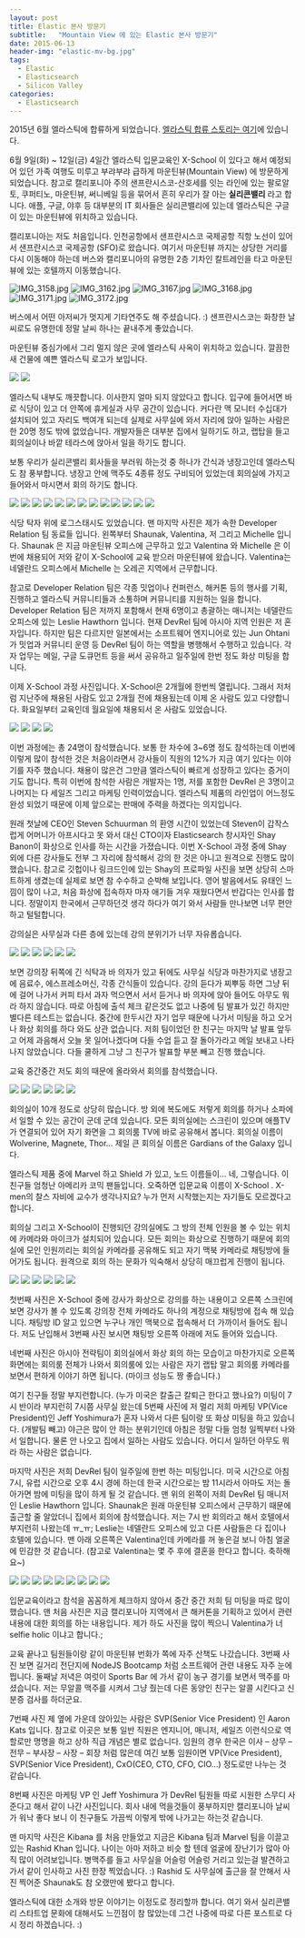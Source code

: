 ```yaml
---
layout: post
title: Elastic 본사 방문기
subtitle:   "Mountain View 에 있는 Elastic 본사 방문기"
date: 2015-06-13
header-img: "elastic-mv-bg.jpg"
tags:
  - Elastic
  - Elasticsearch
  - Silicon Valley
categories:
  - Elasticsearch
---
```


2015년 6월 엘라스틱에 합류하게 되었습니다. [엘라스틱 합류 스토리는 여기](/blog/2015/06/join-elastic/)에 있습니다.

6월 9일(화) ~ 12일(금) 4일간 엘라스틱 입문교육인 X-School 이 있다고 해서 예정되어 있던 가족 여행도 미루고 부랴부랴 급하게 마운틴뷰(Mountain View) 에 방문하게 되었습니다. 참고로 캘리포니아 주의 샌프란시스코-산호세를 잇는 라인에 있는 팔로알토, 쿠퍼티노, 마운틴뷰, 써니베일 등을 묶어서 흔히 우리가 잘 아는 **실리콘밸리** 라고 합니다. 애플, 구글, 야후 등 대부분의 IT 회사들은 실리콘밸리에 있는데 엘라스틱은 구글이 있는 마운틴뷰에 위치하고 있습니다.

캘리포니아는 저도 처음입니다. 인천공항에서 샌프란시스코 국제공항 직항 노선이 있어서 샌프란시스코 국제공항 (SFO)로 왔습니다. 여기서 마운틴뷰 까지는 상당한 거리를 다시 이동해야 하는데 버스와 캘리포니아의 유명한 2층 기차인 칼트레인을 타고 마운틴뷰에 있는 호텔까지 이동했습니다.

![IMG_3158.jpg](IMG_3158.jpg) ![IMG_3162.jpg](IMG_3162.jpg) ![IMG_3167.jpg](IMG_3167.jpg) ![IMG_3168.jpg](IMG_3168.jpg) ![IMG_3171.jpg](IMG_3171.jpg) ![IMG_3172.jpg](IMG_3172.jpg)

버스에서 어떤 아저씨가 멋지게 기타연주도 해 주셨습니다. :) 샌프란시스코는 화창한 날씨로도 유명한데 정말 날씨 하나는 끝내주게 좋았습니다.

마운틴뷰 중심가에서 그리 멀지 않은 곳에 엘라스틱 사옥이 위치하고 있습니다. 깔끔한 새 건물에 예쁜 엘라스틱 로고가 보입니다.

![](IMG_3197.jpg) ![](IMG_3199.jpg) 

엘라스틱 내부도 깨끗합니다. 이사한지 얼마 되지 않았다고 합니다. 입구에 들어서면 바로 식당이 있고 더 안쪽에 휴게실과 사무 공간이 있습니다. 커다란 맥 모니터 수십대가 설치되어 있고 자리도 백여개 되는데 실제로 사무실에 와서 자리에 앉아 일하는 사람은 한 20명 정도 밖에 없었습니다. 개발자들은 대부분 집에서 일하기도 하고, 랩탑을 들고 회의실이나 바깥 테라스에 앉아서 일을 하기도 합니다.

보통 우리가 실리콘밸리 회사들을 부러워 하는것 중 하나가 간식과 냉장고인데 엘라스틱도 참 풍부합니다. 냉장고 안에 맥주도 4종류 정도 구비되어 있었는데 회의실에 가지고 들어와서 마시면서 회의 하기도 합니다.

![](IMG_3203-1024x768.jpg) ![](IMG_3205-1024x768.jpg) ![](IMG_3212-1024x768.jpg) ![](IMG_3204-1024x768.jpg) ![](IMG_3210-1024x768.jpg) ![](IMG_3207-1024x768.jpg) ![](IMG_3274-1024x768.jpg) ![](IMG_3211-1024x768.jpg) ![](IMG_3220-1024x768.jpg) ![](IMG_3222-1024x768.jpg) ![](IMG_3223-1024x768.jpg) ![](IMG_3219-1024x768.jpg) ![](IMG_3224-1024x768.jpg) 

식당 탁자 위에 로그스태시도 있었습니다. 맨 마지막 사진은 제가 속한 Developer Relation 팀 동료들 입니다. 왼쪽부터 Shaunak, Valentina, 저 그리고 Michelle 입니다. Shaunak 은 지금 마운틴뷰 오피스에 근무하고 있고 Valentina 와 Michelle 은 이번에 채용되어 저와 같이 X-School에 교육 받으러 마운틴뷰에 왔습니다. Valentina는 네델란드 오피스에서 Michelle 는 오레곤 지역에서 근무합니다.

참고로 Developer Relation 팀은 각종 밋업이나 컨퍼런스, 해커톤 등의 행사를 기획, 진행하고 엘라스틱 커뮤니티들과 소통하며 커뮤니티를 지원하는 일을 합니다. Developer Relation 팀은 저까지 포함해서 현재 6명이고 총괄하는 매니저는 네델란드 오피스에 있는 Leslie Hawthorn 입니다. 현재 DevRel 팀에 아시아 지역 인원은 저 혼자입니다. 하지만 팀은 다르지만 일본에서는 소프트웨어 엔지니어로 있는 Jun Ohtani 가 밋업과 커뮤니티 운영 등 DevRel 팀이 하는 역할을 병행해서 수행하고 있습니다. 각자 업무는 메일, 구글 도큐먼트 등을 써서 공유하고 일주일에 한번 정도 화상 미팅을 합니다.

이제 X-School 과정 사진입니다. X-School은 2개월에 한번씩 열립니다. 그래서 저처럼 지난주에 채용된 사람도 있고 2개월 전에 채용됬는데 이제 온 사람도 있고 다양합니다. 화요일부터 교육인데 월요일에 채용되서 온 사람도 있었습니다.

![](IMG_3213-1024x768.jpg) ![](IMG_3215-1024x768.jpg) ![](IMG_3217-1024x768.jpg) ![](IMG_3218-1024x768.jpg) 

이번 과정에는 총 24명이 참석했습니다. 보통 한 차수에 3~6명 정도 참석하는데 이번에 이렇게 많이 참석한 것은 처음이라면서 강사들이 직원의 12%가 지금 여기 있다는 이야기를 자주 했습니다. 채용이 많은건 그만큼 엘라스틱이 빠르게 성장하고 있다는 증거이기도 합니다. 특히 이번에 참석한 사람은 개발자는 1명, 저를 포함한 DevRel 은 3명이고 나머지는 다 세일즈 그리고 마케팅 인력이었습니다. 엘라스틱 제품의 라인업이 어느정도 완성 되었기 때문에 이제 앞으로는 판매에 주력을 하겠다는 의지입니다.

원래 첫날에 CEO인 Steven Schuurman 의 환영 시간이 있었는데 Steven이 갑작스럽게 어머니가 아프시다고 못 와서 대신 CTO이자 Elasticsearch 창시자인 Shay Banon이 화상으로 인사를 하는 시간을 가졌습니다. 이번 X-School 과정 중에 Shay 외에 다른 강사들도 전부 그 자리에 참석해서 강의 한 것은 아니고 원격으로 진행도 많이 했습니다. 참고로 깃헙이나 링크드인에 있는 Shay의 프로파일 사진을 보면 상당히 스마트하게 생겼는데 실제로 보면 참 수수하고 순박해 보입니다. 영어 발음에서도 유태인 느낌이 많이 나고, 처음 화상에 접속하자 마자 애기들 겨우 재웠다면서 반갑다는 인사를 합니다. 정말이지 한국에서 근무하던것 생각 하다가 여기 와서 사람들 만나보면 너무 편안하고 털털합니다.

강의실은 사무실과 다른 층에 있는데 강의 분위기가 너무 자유롭습니다.

![](IMG_3240-1024x768.jpg) ![](IMG_3239-1024x768.jpg) ![](IMG_3241-1024x768.jpg) ![](IMG_3242-1024x768.jpg) ![](IMG_3244-1024x768.jpg) ![](IMG_3245-1024x768.jpg) 

보면 강의장 뒤쪽에 긴 식탁과 바 의자가 있고 뒤에도 사무실 식당과 마찬가지로 냉장고에 음료수, 에스프레소머신, 각종 간식들이 있습니다. 강의 듣다가 찌뿌둥 하면 그냥 뒤에 걸어 나가서 커피 타서 과자 먹으면서 서서 듣거나 바 의자에 앉아 들어도 아무도 뭐라 하지 않습니다. 따로 아침에 출석 체크 같은것도 없고 나중에 팀 발표가 있긴 하지만 별다른 테스트는 없습니다. 중간에 한두시간 자기 업무 때문에 나가서 미팅을 하고 오거나 화상 회의를 하다 와도 상관 없습니다. 저희 팀이었던 한 친구는 마지막 날 발표 앞두고 어제 과음해서 오늘 못 일어나겠다며 다들 수업 듣고 잘 돌아가라고 메일 보내고 나타나지 않았습니다. 다들 쿨하게 그냥 그 친구가 발표할 부분 빼고 진행 했습니다.

교육 중간중간 저도 회의 때문에 올라와서 회의를 참석했습니다.

![](IMG_3249-1024x768.jpg) ![](IMG_3247-1024x768.jpg) ![](IMG_3248-1024x768.jpg) ![](IMG_3250-1024x768.jpg) ![](IMG_3282-1024x768.jpg) ![](IMG_3284-1024x768.jpg) 

회의실이 10개 정도로 상당히 많습니다. 방 외에 복도에도 저렇게 회의를 하거나 소파에서 일할 수 있는 공간이 군데 군데 있습니다. 모든 회의실에는 스크린이 있으며 애플TV가 연결되어 있어 자기 화면을 그 회의룸 TV에 바로 공유해서 봅니다. 회의실 이름이 Wolverine, Magnete, Thor… 제일 큰 회의실 이름은 Gardians of the Galaxy 입니다.

엘라스틱 제품 중에 Marvel 하고 Shield 가 있고, 노드 이름들이… 네, 그렇습니다. 이 친구들 엄청난 아메리카 코믹 팬들입니다. 오죽하면 입문교육 이름이 X-School . X-men의 찰스 자비에 교수가 생각나지요? 누가 먼저 시작했는지는 자기들도 모르겠다고 합니다.

회의실 그리고 X-School이 진행되던 강의실에도 그 방의 전체 인원을 볼 수 있는 위치에 카메라와 마이크가 설치되어 있습니다. 모든 회의는 화상으로 진행하기 때문에 회의실에 모인 인원끼리는 회의실 카메라를 공유해도 되고 자기 맥북 카메라로 채팅방에 들어가도 됩니다. 원격으로 회의 하는 문화가 익숙해서 상당히 매끄럽게 진행이 됩니다.

![](IMG_3236-1024x768.jpg) ![](zoom_lesley.png) ![](IMG_3237-1024x768.jpg) ![](IMG_3235-1024x768.jpg) ![](IMG_3259-1024x768.jpg) ![](zoom_all.png) 

첫번째 사진은 X-School 중에 강사가 화상으로 강의를 하는 내용이고 오른쪽 스크린에 보면 강사가 볼 수 있도록 강의장 전체 카메라도 하나의 계정으로 채팅방에 접속 해 있습니다. 채팅방 ID 알고 있으면 누구나 개인 맥북으로 접속해서 더 가까이서 들어도 됩니다. 저도 난입해서 3번째 사진 보시면 채팅방 오른쪽 아래에 저도 들어와 있습니다.

네번째 사진은 아시아 전략팀이 회의실에서 화상 회의 하는 모습이고 마찬가지로 오른쪽 화면에는 회의룸 전체가 나와서 회의룸에 있는 사람은 자기 랩탑 말고 회의룸 카메라를 보면서 편하게 이야기 하면 됩니다. (마이크 성능도 짱 좋습니다.)

여기 친구들 정말 부지런합니다. (누가 미국은 칼출근 칼퇴근 한다고 했나요?) 미팅이 7시 반이라 부지런히 7시쯤 사무실 왔는데 5번째 사진에 저 멀리 저희 마케팅 VP(Vice President)인 Jeff Yoshimura가 혼자 나와서 다른 팀이랑 또 화상 미팅을 하고 있습니다. (개발팀 빼고) 야근은 많이 안 하는 분위기인데 아침은 정말 다들 엄청 일찍부터 나와서 일합니다. 물론 안 나오고 집에서 일하는 사람도 있습니다. 어디서 일하던 아무도 뭐라 하는 사람은 없습니다.

마지막 사진은 저희 DevRel 팀이 일주일에 한번 하는 미팅입니다. 미국 시간으로 아침 7시, 유럽 시간으로 오후 4시 경에 하는데 한국 시간으로는 밤 11시라서 아마도 저는 돌아가면 밤에 미팅을 많이 하게 될 것 같습니다. 맨 위의 왼쪽이 저희 DevRel 팀 매니저인 Leslie Hawthorn 입니다. Shaunak은 원래 마운틴뷰 오피스에서 근무하기 때문에 출근할 줄 알았더니 집에서 회의에 참석했습니다. 저는 7시 반 회의라고 해서 호텔에서 부지런히 나왔는데 ㅠ_ㅠ; Leslie는 네델란드 오피스에 있고 다른 사람들은 다 집이나 호텔에 있습니다. 맨 아래 오른쪽은 Valentina인데 카메라를 꺼 놓은걸 보니 아침 얼굴에 민감한 것 같습니다. (참고로 Valentina는 몇 주 후에 결혼을 한다고 합니다. 축하해요~)

![](IMG_3264-1024x768.jpg) ![](IMG_3225-1024x768.jpg) ![](IMG_3230-1024x768.jpg) ![](IMG_3234-1024x768.jpg) ![](IMG_3256-1024x768.jpg) ![](IMG_3253-1024x768.jpg) ![](IMG_3254-1024x768.jpg) ![](IMG_3261-1024x768.jpg) ![](IMG_3263-1024x768.jpg)

입문교육이라고 참석을 꼼꼼하게 체크하지 않아서 중간 중간 저희 팀 미팅을 따로 많이 했습니다. 맨 처음 사진은 지금 캘리포니아 지역에서 큰 해커톤을 기획하고 있어서 관련 내용에 대한 회의를 하는 내용입니다. 제가 하도 사진을 많이 찍으니 Valentina가 너 selfie holic 이냐고 합니다.;

교육 끝나고 팀원들이랑 같이 마운틴뷰 번화가 쪽에 자주 산책도 나갔습니다. 3번째 사진 보면 길거리 전단지에 NodeJS Bootcamp 처럼 소프트웨어 관련 내용도 자주 눈에 띕니다. 둘째날 저녁은 여럿이 Sports Bar 에 가서 같이 농구 경기를 보면서 맥주를 마셨습니다. 저는 무알콜 맥주를 시켜서 그냥 줬는데 다른 동양인 친구는 알콜 시킨다고 신분증 검사를 하더군요.

7번째 사진 제 옆에 가운데 앉아있는 사람은 SVP(Senior Vice President) 인 Aaron Kats 입니다. 참고로 이곳은 보통 일반 직원은 엔지니어, 매니저, 세일즈 이런식으로 역할로만 명명을 하고 상하 직급 개념은 별로 없습니다. 임원의 경우 한국은 이사 – 상무 – 전무 – 부사장 – 사장 – 회장 처럼 많은데 여긴 보통 임원이면 VP(Vice President), SVP(Senior Vice President), CxO(CEO, CTO, CFO, CIO…) 정도로만 나누는 것 같습니다.

8번째 사진은 마케팅 VP 인 Jeff Yoshimura 가 DevRel 팀원들 따로 시원한 스무디 사준다고 해서 같이 나간 사진입니다. 회사 내에 먹을것들이 풍부하지만 캘리포니아 날씨가 워낙 좋다 보니 이 친구들도 가끔씩 이렇게 밖에 나가고는 하는것 같습니다.

맨 마지막 사진은 Kibana 를 처음 만들었고 지금은 Kibana 팀과 Marvel 팀을 이끌고 있는 Rashid Khan 입니다. 나이는 아마 저하고 비슷 할 텐데 얼굴에 장난기가 많아 아직 많이 어려보입니다. 병맥주를 들고 사무실을 어슬렁 어슬렁 거리고 있는걸 발견하고 가서 같이 인사하고 사진 한장 찍었습니다. :) Rashid 도 사무실에 출근을 잘 안해서 사진 찍어준 Shaunak도 참 오랬만에 봤다고 합니다.

엘라스틱에 대한 소개와 방문 이야기는 이정도로 정리할까 합니다. 여기 와서 실리콘밸리 스타트업 문화에 대해서도 느낀점이 참 많았는데 그건 나중에 따로 다른 포스트로 다시 정리 하겠습니다. :)
